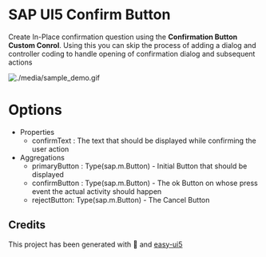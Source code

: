 # SAP UI5 Confirm Button

Create In-Place confirmation question using the **Confirmation Button Custom Conrol**. Using this you can skip the process of adding a dialog and controller coding to handle opening of confirmation dialog and subsequent actions

![./media/sample_demo.gif](screenshot.png)


# Options

- Properties 
	-  confirmText : The text that should be displayed while confirming the user action
- Aggregations
	- primaryButton : 	Type(sap.m.Button) - Initial Button that should be displayed
	- confirmButton : 	Type(sap.m.Button) - The ok Button on whose press event the actual activity should happen
	- rejectButton: 		Type(sap.m.Button) - The Cancel Button

## Credits

This project has been generated with 💙 and [easy-ui5](https://github.com/SAP)
